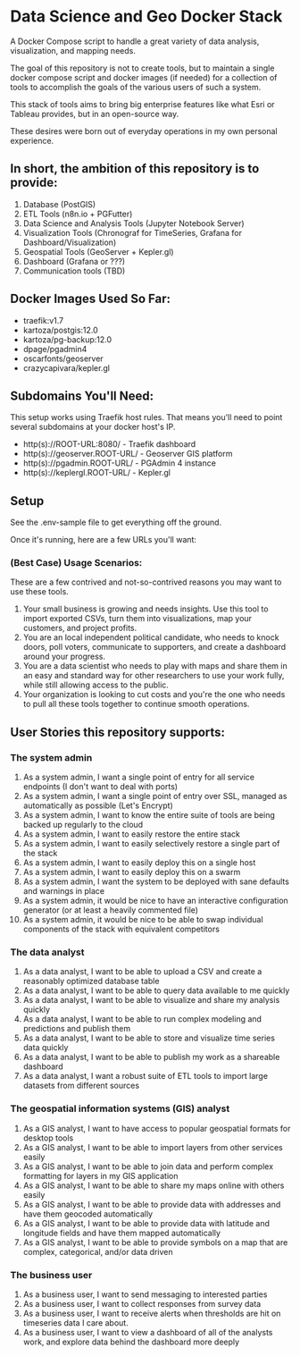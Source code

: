 # Data Science and Geo Docker Stack

A Docker Compose script to handle a great variety of data analysis, visualization, and mapping needs.

The goal of this repository is not to create tools, but to maintain a single docker compose script 
and docker images (if needed) for a collection of tools to accomplish the goals of the various users
of such a system. 

This stack of tools aims to bring big enterprise features like what Esri or Tableau provides, but in an
open-source way. 

These desires were born out of everyday operations in my own personal experience. 

## In short, the ambition of this repository is to provide:
 
1. Database (PostGIS)
1. ETL Tools (n8n.io + PGFutter)
1. Data Science and Analysis Tools (Jupyter Notebook Server)
1. Visualization Tools (Chronograf for TimeSeries, Grafana for Dashboard/Visualization)
1. Geospatial Tools (GeoServer + Kepler.gl)
1. Dashboard (Grafana or ???)
1. Communication tools (TBD)

## Docker Images Used So Far:

- traefik:v1.7
- kartoza/postgis:12.0
- kartoza/pg-backup:12.0
- dpage/pgadmin4
- oscarfonts/geoserver
- crazycapivara/kepler.gl

## Subdomains You'll Need:

This setup works using Traefik host rules. That means you'll need to point several subdomains at your docker host's IP.

- http(s)://ROOT-URL:8080/ - Traefik dashboard
- http(s)://geoserver.ROOT-URL/ - Geoserver GIS platform
- http(s)://pgadmin.ROOT-URL/ - PGAdmin 4 instance
- http(s)://keplergl.ROOT-URL/ - Kepler.gl

## Setup

See the .env-sample file to get everything off the ground. 

Once it's running, here are a few URLs you'll want:



### (Best Case) Usage Scenarios:

These are a few contrived and not-so-contrived reasons you may want to use these tools.

1. Your small business is growing and needs insights. Use this tool to import exported CSVs, turn 
them into visualizations, map your customers, and project profits.
1. You are an local independent political candidate, who needs to knock doors, poll voters, communicate 
to supporters, and create a dashboard around your progress.
1. You are a data scientist who needs to play with maps and share them in an easy and standard way for other
researchers to use your work fully, while still allowing access to the public.
1. Your organization is looking to cut costs and you're the one who needs to pull all these tools together to
continue smooth operations.

## User Stories this repository supports:

### The system admin

1. As a system admin, I want a single point of entry for all service endpoints (I don't want to deal with ports)
1. As a system admin, I want a single point of entry over SSL, managed as automatically as possible (Let's Encrypt)
1. As a system admin, I want to know the entire suite of tools are being backed up regularly to the cloud
1. As a system admin, I want to easily restore the entire stack
1. As a system admin, I want to easily selectively restore a single part of the stack
1. As a system admin, I want to easily deploy this on a single host
1. As a system admin, I want to easily deploy this on a swarm
1. As a system admin, I want the system to be deployed with sane defaults and warnings in place
1. As a system admin, it would be nice to have an interactive configuration generator (or at least a heavily commented file)
1. As a system admin, it would be nice to be able to swap individual components of the stack with equivalent competitors

### The data analyst

1. As a data analyst, I want to be able to upload a CSV and create a reasonably optimized database table
1. As a data analyst, I want to be able to query data available to me quickly
1. As a data analyst, I want to be able to visualize and share my analysis quickly
1. As a data analyst, I want to be able to run complex modeling and predictions and publish them
1. As a data analyst, I want to be able to store and visualize time series data quickly
1. As a data analyst, I want to be able to publish my work as a shareable dashboard
1. As a data analyst, I want a robust suite of ETL tools to import large datasets from different sources

### The geospatial information systems (GIS) analyst

1. As a GIS analyst, I want to have access to popular geospatial formats for desktop tools
1. As a GIS analyst, I want to be able to import layers from other services easily
1. As a GIS analyst, I want to be able to join data and perform complex formatting for layers in my GIS application
1. As a GIS analyst, I want to be able to share my maps online with others easily
1. As a GIS analyst, I want to be able to provide data with addresses and have them geocoded automatically
1. As a GIS analyst, I want to be able to provide data with latitude and longitude fields and have them mapped automatically
1. As a GIS analyst, I want to be able to provide symbols on a map that are complex, categorical, and/or data driven

### The business user

1. As a business user, I want to send messaging to interested parties
1. As a business user, I want to collect responses from survey data
1. As a business user, I want to receive alerts when thresholds are hit on timeseries data I care about.
1. As a business user, I want to view a dashboard of all of the analysts work, and explore data behind the dashboard more deeply

